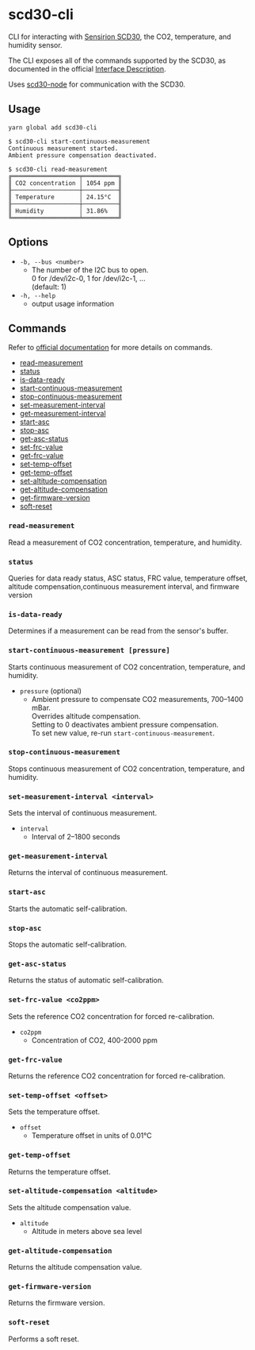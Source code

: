 # scd30-cli

CLI for interacting with [Sensirion SCD30](
https://www.sensirion.com/en/environmental-sensors/carbon-dioxide-sensors/carbon-dioxide-sensors-co2/), the CO2, temperature, and humidity sensor.

The CLI exposes all of the commands supported by the SCD30, as documented in the official [Interface Description](https://www.sensirion.com/fileadmin/user_upload/customers/sensirion/Dokumente/9.5_CO2/Sensirion_CO2_Sensors_SCD30_Interface_Description.pdf).

Uses [scd30-node](https://github.com/rsmeral/scd30-node) for communication with the SCD30.

## Usage

```
yarn global add scd30-cli
```

```
$ scd30-cli start-continuous-measurement
Continuous measurement started.
Ambient pressure compensation deactivated.

$ scd30-cli read-measurement
╔═══════════════════╤══════════╗
║ CO2 concentration │ 1054 ppm ║
╟───────────────────┼──────────╢
║ Temperature       │ 24.15°C  ║
╟───────────────────┼──────────╢
║ Humidity          │ 31.86%   ║
╚═══════════════════╧══════════╝
```

## Options

 * `-b, --bus <number>`
   * The number of the I2C bus to open.<br/>
     0 for /dev/i2c-0, 1 for /dev/i2c-1, ... <br/>
     (default: 1)
 * `-h, --help`
   * output usage information

## Commands

Refer to [official documentation](https://www.sensirion.com/fileadmin/user_upload/customers/sensirion/Dokumente/9.5_CO2/Sensirion_CO2_Sensors_SCD30_Interface_Description.pdf) for more details on commands.

* [read-measurement](#read-measurement)
* [status](#status)
* [is-data-ready](#is-data-ready)
* [start-continuous-measurement](#start-continuous-measurement-pressure)
* [stop-continuous-measurement](#stop-continuous-measurement)
* [set-measurement-interval](#set-measurement-interval-interval)
* [get-measurement-interval](#get-measurement-interval)
* [start-asc](#start-asc)
* [stop-asc](#stop-asc)
* [get-asc-status](#get-asc-status)
* [set-frc-value](#set-frc-value-co2ppm)
* [get-frc-value](#get-frc-value)
* [set-temp-offset](#set-temp-offset-offset)
* [get-temp-offset](#get-temp-offset)
* [set-altitude-compensation](#set-altitude-compensation-altitude)
* [get-altitude-compensation](#get-altitude-compensation)
* [get-firmware-version](#get-firmware-version)
* [soft-reset](#soft-reset)

### `read-measurement`

Read a measurement of CO2 concentration, temperature, and humidity.

### `status`

Queries for data ready status, ASC status, FRC value, temperature offset, altitude compensation,continuous measurement interval, and firmware version

### `is-data-ready`

Determines if a measurement can be read from the sensor's buffer.

### `start-continuous-measurement [pressure]`

Starts continuous measurement of CO2 concentration, temperature, and humidity.

* `pressure` (optional)
  * Ambient pressure to compensate CO2 measurements, 700–1400 mBar.<br/>
    Overrides altitude compensation.<br/>
    Setting to 0 deactivates ambient pressure compensation.<br/>
    To set new value, re-run `start-continuous-measurement`.

### `stop-continuous-measurement`

Stops continuous measurement of CO2 concentration, temperature, and humidity.

### `set-measurement-interval <interval>`

Sets the interval of continuous measurement.

* `interval`
  * Interval of 2–1800 seconds

<a name="get-measurement-interval"></a>
### `get-measurement-interval`

Returns the interval of continuous measurement.

### `start-asc`

Starts the automatic self-calibration.

### `stop-asc`

Stops the automatic self-calibration.

### `get-asc-status`

Returns the status of automatic self-calibration.

### `set-frc-value <co2ppm>`

Sets the reference CO2 concentration for forced re-calibration.

* `co2ppm`
  * Concentration of CO2, 400-2000 ppm

### `get-frc-value`

Returns the reference CO2 concentration for forced re-calibration.

### `set-temp-offset <offset>`

Sets the temperature offset.

* `offset`
  * Temperature offset in units of 0.01°C

### `get-temp-offset`

Returns the temperature offset.

### `set-altitude-compensation <altitude>`

Sets the altitude compensation value.

* `altitude`
  * Altitude in meters above sea level

### `get-altitude-compensation`

Returns the altitude compensation value.

### `get-firmware-version`

Returns the firmware version.

### `soft-reset`

Performs a soft reset.
